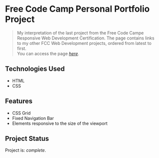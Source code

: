 # Free Code Camp Personal Portfolio Project
> My interpretation of the last project from the Free Code Campe Responsive Web Development Certification. The page contains links to my other FCC Web Development projects, ordered from latest to first.   
> You can access the page [_here_](https://kris-krsh02.github.io/fcc_personal_portfolio/).

## Technologies Used 
- HTML
- CSS

## Features
- CSS Grid
- Fixed Navigation Bar
- Elements responsive to the size of the viewport

## Project Status
Project is: _complete_.
